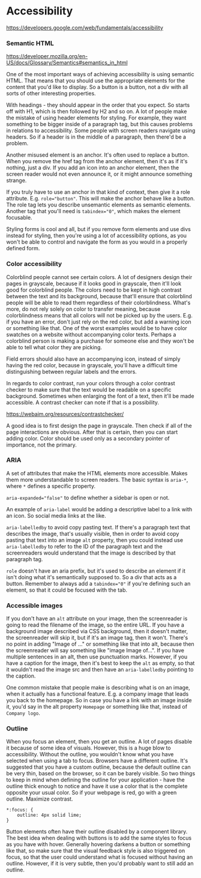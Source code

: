 # Accessibility

https://developers.google.com/web/fundamentals/accessibility

### Semantic HTML
https://developer.mozilla.org/en-US/docs/Glossary/Semantics#semantics_in_html

One of the most important ways of achieving accessibility is using semantic HTML.
That means that you should use the appropriate elements for the content that you'd
like to display. So a button is a button, not a div with all sorts of other interesting
properties.

With headings - they should appear in the order that you expect. So starts off with
H1, which is then followed by H2 and so on. A lot of people make the mistake of using
header elements for styling. For example, they want something to be bigger inside
of a paragraph tag, but this causes problems in relations to accessibility. Some
people with screen readers navigate using headers. So if a header is in the middle
of a paragraph, then there'd be a problem.

Another misused element is an anchor. It's often used to replace a button. When you
remove the href tag from the anchor element, then it's as if it's nothing, just
a div. If you add an icon into an anchor element, then the screen reader would
not even announce it, or it might announce something strange.

If you truly have to use an anchor in that kind of context, then give it a role
attribute. E.g. `role="button"`. This will make the anchor behave like a button.
The role tag lets you describe unsemantic elements as semantic elements. Another
tag that you'll need is `tabindex="0"`, which makes the element focusable.

Styling forms is cool and all, but if you remove form elements and use divs instead
for styling, then you're using a lot of accessibility options, as you won't be
able to control and navigate the form as you would in a properly defined form.

### Color accessibility
Colorblind people cannot see certain colors. A lot of designers design their pages 
in grayscale, because if it looks good in grayscale, then it'll look good for
colorblind people. The colors need to be kept in high contrast between the text
and its background, because that'll ensure that colorblind people will be able
to read them regardless of their colorblindness. What's more, do not rely solely
on color to transfer meaning, because colorblindness means that all colors will 
not be picked up by the users. E.g. if you have an error, don't just rely on the red
color, but add a warning icon or something like that. One of the worst examples
would be to have color swatches on a website without accompanying color texts.
Perhaps a colorblind person is making a purchase for someone else and they won't
be able to tell what color they are picking.

Field errors should also have an accompanying icon, instead of simply having the
red color, because in grayscale, you'll have a difficult time distinguishing between
regular labels and the errors.

In regards to color contrast, run your colors through a color contrast checker to make
sure that the text would be readable on a specific background. Sometimes when
enlarging the font of a text, then it'll be made accessible. A contrast checker
can note if that is a possibility.

https://webaim.org/resources/contrastchecker/

A good idea is to first design the page in grayscale. Then check if all of the page
interactions are obvious. After that is certain, then you can start adding color.
Color should be used only as a secondary pointer of importance, not the primary.

### ARIA
A set of attributes that make the HTML elements more accessible. Makes them more
understandable to screen readers. The basic syntax is `aria-*`, where `*` defines
a specific property. 

`aria-expanded="false"` to define whether a sidebar is open or not.

An example of `aria-label` would be adding a descriptive label to a link with an icon.
So social media links at the like.

`aria-labelledby` to avoid copy pasting text. If there's a paragraph text that describes the image, that's 
usually visible, then in order to avoid copy pasting that text into an image `alt`
property, then you could instead use `aria-labelledby` to refer to the ID of the 
paragraph text and the screenreaders would understand that the image is described
by that paragraph tag.

`role` doesn't have an aria prefix, but it's used to describe an element if it
isn't doing what it's semantically supposed to. So a div that acts as a button.
Remember to always add a `tabindex="0"` if you're defining such an element, so
that it could be focused with the tab.

### Accessible images
If you don't have an `alt` attribute on your image, then the screenreader is going
to read the filename of the image, so the entire URL. If you have a background
image described via CSS background, then it doesn't matter, the screenreader
will skip it, but if it's an image tag, then it won't. There's no point in adding
"Image of ..." or something like that into alt, because then the screenreader will
say something like "image Image of...". If you have multiple sentences in an alt, then
use punctuation marks. However, if you have a caption for the image, then it's 
best to keep the `alt` as empty, so that it wouldn't read the image src and then
have an `aria-labelledby` pointing to the caption.

One common mistake that people make is describing what is on an image, when it 
actually has a functional feature. E.g. a company image that leads you back to
the homepage. So in case you have a link with an image inside it, you'd say
in the alt property `Homepage` or something like that, instead of `Company logo`.

### Outline
When you focus an element, then you get an outline. A lot of pages disable it
because of some idea of visuals. However, this is a huge blow to accessibility.
Without the outline, you wouldn't know what you have selected when using a tab to 
focus. Browsers have a different outline. It's suggested that you have a custom
outline, because the default outline can be very thin, based on the browser, so
it can be barely visible. So two things to keep in mind when defining the outline
for your application - have the outline thick enough to notice and have it use
a color that is the complete opposite your usual color. So if your webpage is red,
go with a green outline. Maximize contrast.

```
*:focus: {
    outline: 4px solid lime;
}
```

Button elements often have their outline disabled by a component library. The
best idea when dealing with buttons is to add the same styles to focus as you have
with hover. Generally hovering darkens a button or something like that, so make
sure that the visual feedback style is also triggered on focus, so that the user
could understand what is focused without having an outline. However, if it is
very subtle, then you'd probably want to still add an outline.